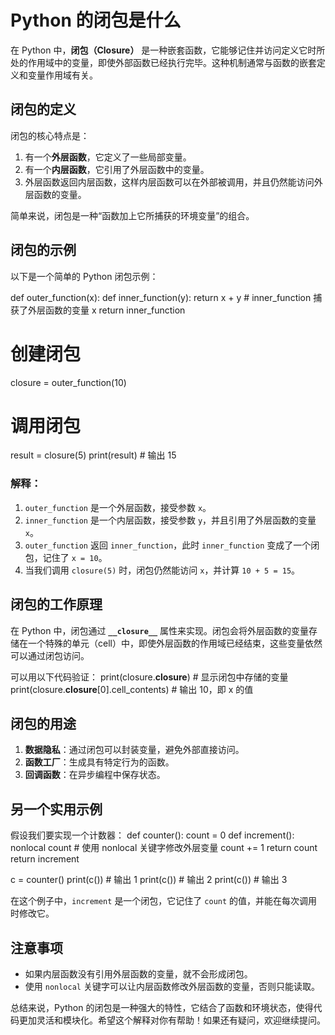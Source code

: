 # Python 的闭包是什么

在 Python 中，**闭包（Closure）** 是一种嵌套函数，它能够记住并访问定义它时所处的作用域中的变量，即使外部函数已经执行完毕。这种机制通常与函数的嵌套定义和变量作用域有关。

## 闭包的定义

闭包的核心特点是：
1. 有一个**外层函数**，它定义了一些局部变量。
2. 有一个**内层函数**，它引用了外层函数中的变量。
3. 外层函数返回内层函数，这样内层函数可以在外部被调用，并且仍然能访问外层函数的变量。

简单来说，闭包是一种“函数加上它所捕获的环境变量”的组合。

## 闭包的示例

以下是一个简单的 Python 闭包示例：

def outer_function(x):
    def inner_function(y):
        return x + y  # inner_function 捕获了外层函数的变量 x
    return inner_function

# 创建闭包
closure = outer_function(10)
# 调用闭包
result = closure(5)
print(result)  # 输出 15

### 解释：
1. `outer_function` 是一个外层函数，接受参数 `x`。
2. `inner_function` 是一个内层函数，接受参数 `y`，并且引用了外层函数的变量 `x`。
3. `outer_function` 返回 `inner_function`，此时 `inner_function` 变成了一个闭包，记住了 `x = 10`。
4. 当我们调用 `closure(5)` 时，闭包仍然能访问 `x`，并计算 `10 + 5 = 15`。

## 闭包的工作原理

在 Python 中，闭包通过 **`__closure__`** 属性来实现。闭包会将外层函数的变量存储在一个特殊的单元（cell）中，即使外层函数的作用域已经结束，这些变量依然可以通过闭包访问。

可以用以下代码验证：
print(closure.__closure__)  # 显示闭包中存储的变量
print(closure.__closure__[0].cell_contents)  # 输出 10，即 x 的值

## 闭包的用途

1. **数据隐私**：通过闭包可以封装变量，避免外部直接访问。
2. **函数工厂**：生成具有特定行为的函数。
3. **回调函数**：在异步编程中保存状态。

## 另一个实用示例

假设我们要实现一个计数器：
def counter():
    count = 0
    def increment():
        nonlocal count  # 使用 nonlocal 关键字修改外层变量
        count += 1
        return count
    return increment

c = counter()
print(c())  # 输出 1
print(c())  # 输出 2
print(c())  # 输出 3

在这个例子中，`increment` 是一个闭包，它记住了 `count` 的值，并能在每次调用时修改它。

## 注意事项

- 如果内层函数没有引用外层函数的变量，就不会形成闭包。
- 使用 `nonlocal` 关键字可以让内层函数修改外层函数的变量，否则只能读取。

总结来说，Python 的闭包是一种强大的特性，它结合了函数和环境状态，使得代码更加灵活和模块化。希望这个解释对你有帮助！如果还有疑问，欢迎继续提问。
